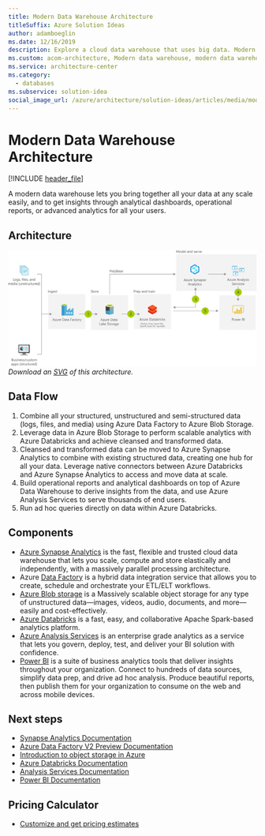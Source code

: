 ```yaml
---
title: Modern Data Warehouse Architecture
titleSuffix: Azure Solution Ideas
author: adamboeglin
ms.date: 12/16/2019
description: Explore a cloud data warehouse that uses big data. Modern data warehouse brings together all your data and scales easily as your data grows.
ms.custom: acom-architecture, Modern data warehouse, modern data warehouse architecture, Cloud data warehouse, Big Data warehouse, interactive-diagram, pricing-calculator, 'https://azure.microsoft.com/solutions/architecture/modern-data-warehouse/'
ms.service: architecture-center
ms.category:
  - databases
ms.subservice: solution-idea
social_image_url: /azure/architecture/solution-ideas/articles/media/modern-data-warehouse.png
---
```


# Modern Data Warehouse Architecture

[!INCLUDE [header_file](../../../includes/sol-idea-header.md)]

A modern data warehouse lets you bring together all your data at any scale easily, and to get insights through analytical dashboards, operational reports, or advanced analytics for all your users.

## Architecture

![Architecture diagram](../media/modern-data-warehouse.png)
*Download an [SVG](../media/modern-data-warehouse.svg) of this architecture.*

## Data Flow

1. Combine all your structured, unstructured and semi-structured data (logs, files, and media) using Azure Data Factory to Azure Blob Storage.
1. Leverage data in Azure Blob Storage to perform scalable analytics with Azure Databricks and achieve cleansed and transformed data.
1. Cleansed and transformed data can be moved to Azure Synapse Analytics to combine with existing structured data, creating one hub for all your data. Leverage native connectors between Azure Databricks and Azure Synapse Analytics to access and move data at scale.
1. Build operational reports and analytical dashboards on top of Azure Data Warehouse to derive insights from the data, and use Azure Analysis Services to serve thousands of end users.
1. Run ad hoc queries directly on data within Azure Databricks.

## Components

* [Azure Synapse Analytics](https://azure.microsoft.com/services/synapse-analytics) is the fast, flexible and trusted cloud data warehouse that lets you scale, compute and store elastically and independently, with a massively parallel processing architecture.
* Azure [Data Factory](https://azure.microsoft.com/services/data-factory) is a hybrid data integration service that allows you to create, schedule and orchestrate your ETL/ELT workflows.
* [Azure Blob storage](https://azure.microsoft.com/services/storage/blobs) is a Massively scalable object storage for any type of unstructured data—images, videos, audio, documents, and more—easily and cost-effectively.
* [Azure Databricks](https://azure.microsoft.com/services/databricks) is a fast, easy, and collaborative Apache Spark-based analytics platform.
* [Azure Analysis Services](https://azure.microsoft.com/services/analysis-services) is an enterprise grade analytics as a service that lets you govern, deploy, test, and deliver your BI solution with confidence.
* [Power BI](https://powerbi.microsoft.com) is a suite of business analytics tools that deliver insights throughout your organization. Connect to hundreds of data sources, simplify data prep, and drive ad hoc analysis. Produce beautiful reports, then publish them for your organization to consume on the web and across mobile devices.

## Next steps

* [Synapse Analytics Documentation](https://docs.microsoft.com/azure/sql-data-warehouse)
* [Azure Data Factory V2 Preview Documentation](https://docs.microsoft.com/azure/data-factory)
* [Introduction to object storage in Azure](https://docs.microsoft.com/azure/storage/blobs/storage-blobs-introduction)
* [Azure Databricks Documentation](https://docs.microsoft.com/azure/azure-databricks)
* [Analysis Services Documentation](https://docs.microsoft.com/azure/analysis-services)
* [Power BI Documentation](https://docs.microsoft.com/power-bi)

## Pricing Calculator

* [Customize and get pricing estimates](https://azure.com/e/4269bfbeee564d3cb88348a033e022e8)
